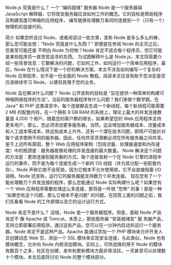 Node.js 究竟是什么？
一个 “编码就绪” 服务器
Node 是一个服务器端 JavaScript 解释器，它将改变服务器应该如何工作的概念。它的目标是帮助程序员构建高度可伸缩的应用程序，
编写能够处理数万条同时连接到一个（只有一个）物理机的连接代码。

简介
如果您听说过 Node，或者阅读过一些文章，宣称 Node 是多么多么的棒，那么您可能会想：“Node 究竟是什么东西？” 即便是在参阅 Node 的主页之后，您甚至可能还是 不明白 Node 为何物？Node 肯定不适合每个程序员，但它可能是某些程序员一直苦苦追寻的东西。
为试图解释什么是 Node.js，本文将简要介绍一些背景信息：它要解决的问题，它如何工作，如何运行一个简单应用程序，最后，Node 在什么情况下是一个好的解决方案。本文不涉及如何编写一个复杂的 Node 应用程序，也不是一份全面的 Node 教程。阅读本文应该有助于您决定是否应该继续学习 Node，以便将其用于您的业务。

Node 旨在解决什么问题？
Node 公开宣称的目标是 “旨在提供一种简单的构建可伸缩网络程序的方法”。当前的服务器程序有什么问题？我们来做个数学题。在 Java™ 和 PHP 这类语言中，每个连接都会生成一个新线程，每个新线程可能需要 2 MB 的配套内存。在一个拥有 8 GB RAM 的系统上，理论上最大的并发连接数量是 4,000 个用户。随着您的客户群的增长，如果希望您的 Web 应用程序支持更多用户，那么，您必须添加更多服务器。当然，这会增加服务器成本、流量成本和人工成本等成本。除这些成本上升外，还有一个潜在技术问题，即用户可能针对每个请求使用不同的服务器，因此，任何共享资源都必须在所有服务器之间共享。鉴于上述所有原因，整个 Web 应用程序架构（包括流量、处理器速度和内存速度）中的瓶颈是：服务器能够处理的并发连接的最大数量。
Node 解决这个问题的方法是：更改连接到服务器的方式。每个连接发射一个在 Node 引擎的进程中运行的事件，而不是为每个连接生成一个新的 OS 线程（并为其分配一些配套内存）。Node 声称它绝不会死锁，因为它根本不允许使用锁，它不会直接阻塞 I/O 调用。Node 还宣称，运行它的服务器能支持数万个并发连接。
现在您有了一个能处理数万个并发连接的程序，那么您能通过 Node 实际构建什么呢？如果您有一个 Web 应用程序需要处理这么多连接，那将是一件很 “恐怖” 的事！那是一种 “如果您有这个问题，那么它根本不是问题” 的问题。在回答上面的问题之前，我们先看看 Node 的工作原理以及它的设计运行方式。


Node 肯定不是什么？
没错，Node 是一个服务器程序。但是，基础 Node 产品肯定不 像 Apache 或 Tomcat。本质上，那些服务器 “安装就绪型” 服 务器产品，支持立即部署应用程序。通过这些产品，您可以在一分钟内启动并运行一个服务器。Node 肯定不是这种产品。Apache 能通过添加一个 PHP 模块来允许开发人员创建动态 Web 页，添加一个 SSL 模块来实现安全连接，与此类似，Node 也有模块概念，允许向 Node 内核添加模块。实际上，可供选择的用于 Node 的模块有数百个之多，社区在创建、发布和更新模块方面非常活跃，一天甚至可以处理数十个模块。本文后面将讨论 Node 的整个模块部分。
